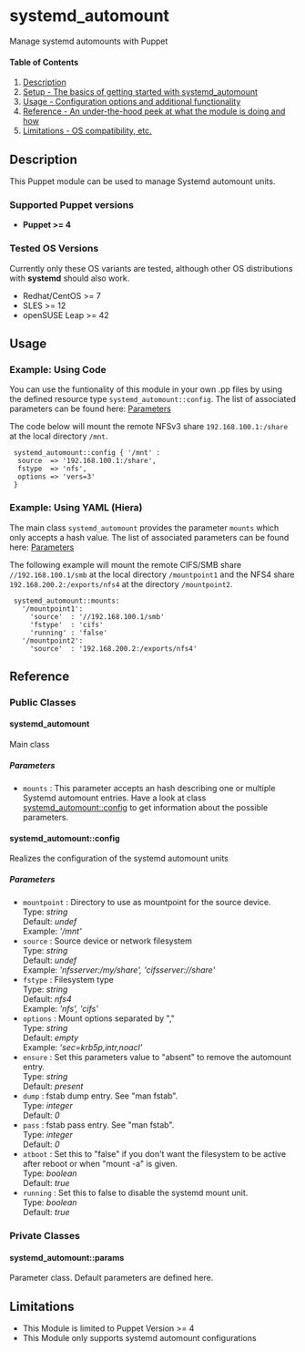 # systemd\_automount

Manage systemd automounts with Puppet

#### Table of Contents

1. [Description](#description)
2. [Setup - The basics of getting started with systemd_automount](#setup)
3. [Usage - Configuration options and additional functionality](#usage)
4. [Reference - An under-the-hood peek at what the module is doing and how](#reference)
5. [Limitations - OS compatibility, etc.](#limitations)

## Description

This Puppet module can be used to manage Systemd automount units.

### Supported Puppet versions

* **Puppet >= 4**

### Tested OS Versions

Currently only these OS variants are tested, although other OS distributions with **systemd** should also work.

* Redhat/CentOS >= 7
* SLES >= 12
* openSUSE Leap >= 42

## Usage

### Example: Using Code

You can use the funtionality of this module in your own .pp files by using the defined resource type `systemd_automount::config`.
The list of associated parameters can be found here: [Parameters](#reference)

The code below will mount the remote NFSv3 share `192.168.100.1:/share` at the local directory `/mnt`.

```
 systemd_automount::config { '/mnt' :
  source  => '192.168.100.1:/share',
  fstype  => 'nfs',
  options => 'vers=3'
 } 
```
### Example: Using YAML (Hiera)

The main class `systemd_automount` provides the parameter `mounts` which only accepts a hash value.
The list of associated parameters can be found here: [Parameters](#reference)

The following example will mount the remote CIFS/SMB share `//192.168.100.1/smb` at the local directory `/mountpoint1` and the NFS4 share `192.168.200.2:/exports/nfs4` at the directory `/mountpoint2`.

```
 systemd_automount::mounts:
   '/mountpoint1':
     'source'  : '//192.168.100.1/smb'
     'fstype'  : 'cifs'
     'running' : 'false'
   '/mountpoint2':
     'source'  : '192.168.200.2:/exports/nfs4'
```
## Reference

### Public Classes

#### systemd\_automount

Main class

##### Parameters

* `mounts` : This parameter accepts an hash describing one or multiple Systemd automount entries. Have a look at class [systemd\_automount::config](####systemd\_automount::config) to get information about the possible parameters.

#### systemd\_automount::config

Realizes the configuration of the systemd automount units

##### Parameters

* `mountpoint` : Directory to use as mountpoint for the source device.
<br>Type: *string*
<br>Default: *undef*
<br>Example: *'/mnt'*
* `source` : Source device or network filesystem
<br>Type: *string*
<br>Default: *undef*
<br>Example: *'nfsserver:/my/share', 'cifsserver://share'*
* `fstype` : Filesystem type
<br>Type: *string*
<br>Default: *nfs4*
<br>Example: *'nfs', 'cifs'*
* `options` : Mount options separated by ","
<br>Type: *string*
<br>Default: *empty*
<br>Example: *'sec=krb5p,intr,noacl'*
* `ensure` : Set this parameters value to "absent" to remove the automount entry.
<br>Type: *string*
<br>Default: *present*
* `dump` : fstab dump entry. See "man fstab".
<br>Type: *integer*
<br>Default: *0*
* `pass` : fstab pass entry. See "man fstab".
<br>Type: *integer*
<br>Default: *0*
* `atboot` : Set this to "false" if you don't want the filesystem to be active after reboot or when "mount -a" is given.
<br>Type: *boolean*
<br>Default: *true*
* `running` : Set this to false to disable the systemd mount unit.
<br>Type: *boolean*
<br>Default: *true*

### Private Classes

#### systemd\_automount::params

Parameter class. Default parameters are defined here.

## Limitations

* This Module is limited to Puppet Version >= 4
* This Module only supports systemd automount configurations
